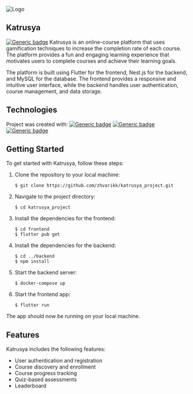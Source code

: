 ![Logo](./images/logo_small.png)
## Katrusya
[![Generic badge](https://img.shields.io/badge/Version-1.0.0-<COLOR>.svg)](https://shields.io/)
Katrusya is an online-course platform that uses gamification techniques to increase the completion rate of each course. The platform provides a fun and engaging learning experience that motivates users to complete courses and achieve their learning goals.

The platform is built using Flutter for the frontend, Nest.js for the backend, and MySQL for the database. The frontend provides a responsive and intuitive user interface, while the backend handles user authentication, course management, and data storage.

## Technologies
Project was created with:
[![Generic badge](https://img.shields.io/badge/Flutter-3.7.7-<COLOR>.svg)](https://shields.io/)
[![Generic badge](https://img.shields.io/badge/Nest.js-9.0.0-<COLOR>.svg)](https://shields.io/)
[![Generic badge](https://img.shields.io/badge/MySql-3.2.0-<COLOR>.svg)](https://shields.io/)

## Getting Started
To get started with Katrusya, follow these steps:

1. Clone the repository to your local machine:
   ```
   $ git clone https://github.com/zhvarikk/katrusya_project.git
   ```
2. Navigate to the project directory:
   ```
   $ cd katrusya_project
   ```
3. Install the dependencies for the frontend:
   ```
   $ cd frontend
   $ flutter pub get
   ```
4. Install the dependencies for the backend:
   ```
   $ cd ../backend
   $ npm install 
   ```
5. Start the backend server:
   ```
   $ docker-compose up
   ```
6. Start the frontend app:
   ```
   $ flutter run
   ```

The app should now be running on your local machine.

## Features
Katrusya includes the following features:
* User authentication and registration
* Course discovery and enrollment
* Course progress tracking
* Quiz-based assessments
* Leaderboard

